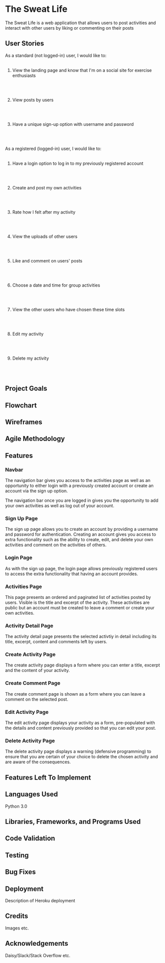 # The Sweat Life

The Sweat Life is a web application that allows users to post activities and interact with other users by liking or commenting on their posts

## User Stories

As a standard (not logged-in) user, I would like to:
<br>
<br>

1. View the landing page and know that I'm on a social site for exercise enthusiasts
<br>
<br>

2. View posts by users
<br>
<br>

3. Have a unique sign-up option with username and password
<br>
<br>

As a registered (logged-in) user, I would like to:
<br>
<br>

1. Have a login option to log in to my previously registered account
<br>
<br>

2. Create and post my own activities
<br>
<br>

3. Rate how I felt after my activity
<br>
<br>

4. View the uploads of other users
<br>
<br>

5. Like and comment on users' posts
<br>
<br>

6. Choose a date and time for group activities
<br>
<br>

7. View the other users who have chosen these time slots
<br>
<br>

8. Edit my activity
<br>
<br>

9. Delete my activity
<br>
<br>

## Project Goals

## Flowchart

## Wireframes

## Agile Methodology

## Features

### Navbar

The navigation bar gives you access to the activities page as well as an opportunity to either login with a previously created account or create an account via the sign up option.


The navigation bar once you are logged in gives you the opportunity to add your own activities as well as log out of your account.


### Sign Up Page

The sign up page allows you to create an account by providing a username and password for authentication. Creating an account gives you access to extra functionality such as the ability to create, edit, and delete your own activities and comment on the activities of others.

### Login Page

As with the sign up page, the login page allows previously registered users to access the extra functionality that having an account provides.

### Activities Page

This page presents an ordered and paginated list of activities posted by users. Visible is the title and excerpt of the activity. These activities are public but an account must be created to leave a comment or create your own activities.

### Activity Detail Page

The activity detail page presents the selected activtiy in detail including its title, excerpt, content and comments left by users.

### Create Activity Page

The create activity page displays a form where you can enter a title, excerpt and the content of your activity.

### Create Comment Page

The create comment page is shown as a form where you can leave a comment on the selected post.

### Edit Activity Page

The edit activity page displays your activity as a form, pre-populated with the details and content previously provided so that you can edit your post.

### Delete Activity Page

The delete activity page displays a warning (defensive programming) to ensure that you are certain of your choice to delete the chosen activity and are aware of the consequences.

## Features Left To Implement

## Languages Used

Python 3.0

## Libraries, Frameworks, and Programs Used

## Code Validation

## Testing

## Bug Fixes

## Deployment

Description of Heroku deployment

## Credits

Images etc.

## Acknowledgements

Daisy/Slack/Stack Overflow etc.